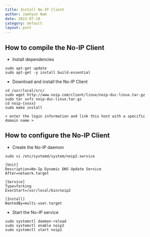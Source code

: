 ```yaml
---
title: Install No-IP Client
author: Jaehyun Nam
date: 2022-07-10
category: default
layout: post
---
```


## How to compile the No-IP Client

- Install dependencies

```
sudo apt-get update
sudo apt-get -y install build-essential
```

- Download and install the No-IP Client

```
cd /usr/local/src/
sudo wget http://www.noip.com/client/linux/noip-duc-linux.tar.gz
sudo tar xvfz noip-duc-linux.tar.gz
cd noip-{xxxx}
sudo make install
```

```
< enter the login information and link this host with a specific domain name >
```

## How to configure the No-IP Client

- Create the No-IP daemon

```
sudo vi /etc/systemd/system/noip2.service
```

```
[Unit]
Description=No-Ip Dynamic DNS Update Service
After=network.target

[Service]
Type=forking
ExecStart=/usr/local/bin/noip2

[Install]
WantedBy=multi-user.target
```

- Start the No-IP service

```
sudo systemctl daemon-reload
sudo systemctl enable noip2
sudo systemctl start noip2
```

